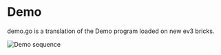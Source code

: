 # Demo

demo.go is a translation of the Demo program loaded on new ev3 bricks.

![Demo sequence](https://raw.githubusercontent.com/kortschak/ev3/master/ev3dev/demo/demo.gif)
